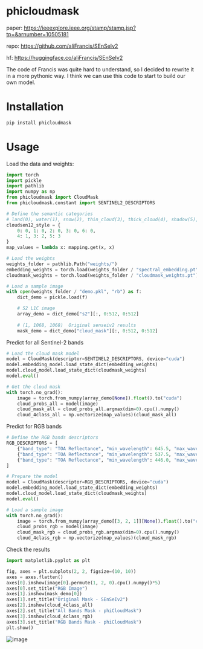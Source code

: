 # phicloudmask

paper: https://ieeexplore.ieee.org/stamp/stamp.jsp?tp=&arnumber=10505181

repo: https://github.com/aliFrancis/SEnSeIv2

hf: https://huggingface.co/aliFrancis/SEnSeIv2


The code of Francis was quite hard to understand, so I decided to rewrite it in a more pythonic way. I think we can use this code to start to build our own model.

# Installation

```bash
pip install phicloudmask
```

# Usage

Load the data and weights:

```python
import torch
import pickle
import pathlib
import numpy as np
from phicloudmask import CloudMask
from phicloudmask.constant import SENTINEL2_DESCRIPTORS

# Define the semantic categories
# land(0), water(1), snow(2), thin_cloud(3), thick_cloud(4), shadow(5), no_data(6)
cloudsen12_style = {
    0: 0, 1: 0, 2: 0, 3: 0, 6: 0,
    4: 1, 3: 2, 5: 3
}
map_values = lambda x: mapping.get(x, x)

# Load the weights
weights_folder = pathlib.Path("weights/")
embedding_weights = torch.load(weights_folder / "spectral_embedding.pt")
cloudmask_weights = torch.load(weights_folder / "cloudmask_weights.pt")

# Load a sample image
with open(weights_folder / "demo.pkl", "rb") as f:
    dict_demo = pickle.load(f)

    # S2 L1C image
    array_demo = dict_demo["s2"][:, 0:512, 0:512]
    
    # (1, 1068, 1068)  Original senseiv2 results
    mask_demo = dict_demo["cloud_mask"][:, 0:512, 0:512]
```

Predict for all Sentinel-2 bands

```python
# Load the cloud mask model
model = CloudMask(descriptor=SENTINEL2_DESCRIPTORS, device="cuda")
model.embedding_model.load_state_dict(embedding_weights)
model.cloud_model.load_state_dict(cloudmask_weights)
model.eval()

# Get the cloud mask
with torch.no_grad():
    image = torch.from_numpy(array_demo[None]).float().to("cuda")
    cloud_probs_all = model(image)
    cloud_mask_all = cloud_probs_all.argmax(dim=0).cpu().numpy()
    cloud_4class_all = np.vectorize(map_values)(cloud_mask_all)
```

Predict for RGB bands


```python
# Define the RGB bands descriptors
RGB_DESCRIPTORS = [
    {"band_type": "TOA Reflectance", "min_wavelength": 645.5, "max_wavelength": 684.5},
    {"band_type": "TOA Reflectance", "min_wavelength": 537.5, "max_wavelength": 582.5},
    {"band_type": "TOA Reflectance", "min_wavelength": 446.0, "max_wavelength": 542.0},
]

# Prepare the model
model = CloudMask(descriptor=RGB_DESCRIPTORS, device="cuda")
model.embedding_model.load_state_dict(embedding_weights)
model.cloud_model.load_state_dict(cloudmask_weights)
model.eval()

# Load a sample image
with torch.no_grad():
    image = torch.from_numpy(array_demo[[3, 2, 1]][None]).float().to("cuda")
    cloud_probs_rgb = model(image)
    cloud_mask_rgb = cloud_probs_rgb.argmax(dim=0).cpu().numpy()
    cloud_4class_rgb = np.vectorize(map_values)(cloud_mask_rgb)
```

Check the results

```python
import matplotlib.pyplot as plt

fig, axes = plt.subplots(2, 2, figsize=(10, 10))
axes = axes.flatten()
axes[0].imshow(image[0].permute(1, 2, 0).cpu().numpy()*5)
axes[0].set_title("RGB Image")
axes[1].imshow(mask_demo[0])
axes[1].set_title("Original Mask - SEnSeIv2")
axes[2].imshow(cloud_4class_all)
axes[2].set_title("All Bands Mask - phiCloudMask")
axes[3].imshow(cloud_4class_rgb)
axes[3].set_title("RGB Bands Mask - phiCloudMask")
plt.show()
```
![image](https://github.com/IPL-UV/phicloudmask/assets/16768318/e2cb90b9-da4a-43b2-974c-ebbd849fd1f8)

